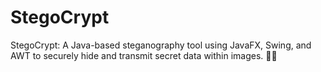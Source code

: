 # StegoCrypt
StegoCrypt: A Java-based steganography tool using JavaFX, Swing, and AWT to securely hide and transmit secret data within images. 🚀🔐

